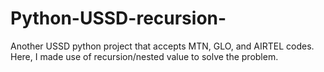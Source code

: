 # Python-USSD-recursion-

Another USSD python project that accepts MTN, GLO, and AIRTEL codes. Here, I made use of recursion/nested value to solve the problem.
